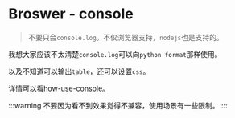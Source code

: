 # Broswer - console
> 不要只会`console.log`。不仅浏览器支持，`nodejs`也是支持的。

我想大家应该不太清楚`console.log`可以向`python format`那样使用。

以及不知道可以输出`table`，还可以设置`css`。

详情可以看[how-use-console](https://chaseonsoftware.com/inspect-array-of-objects-with-console-table/)。

:::warning
不要因为看不到效果觉得不兼容，使用场景有一些限制。
:::
